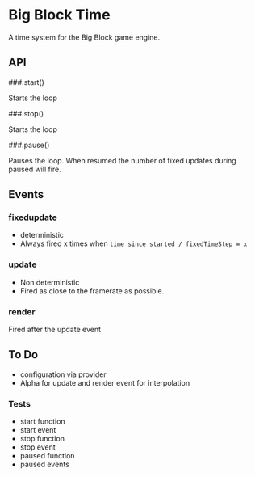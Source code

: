 # Big Block Time

A time system for the Big Block game engine.

## API

###.start()

Starts the loop

###.stop()

Starts the loop

###.pause()

Pauses the loop. When resumed the number of fixed updates during paused will fire.

## Events

### fixedupdate

* deterministic
* Always fired x times when `time since started / fixedTimeStep = x`

### update

* Non deterministic
* Fired as close to the framerate as possible.

### render

Fired after the update event

## To Do

* configuration via provider
* Alpha for update and render event for interpolation

### Tests

* start function
* start event
* stop function
* stop event
* paused function
* paused events